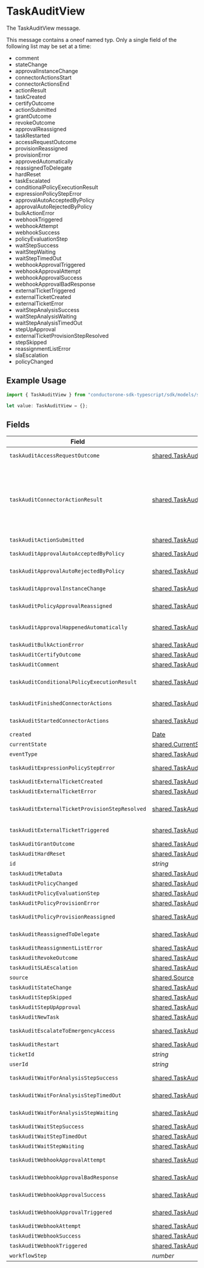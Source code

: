 # TaskAuditView

The TaskAuditView message.

This message contains a oneof named typ. Only a single field of the following list may be set at a time:
  - comment
  - stateChange
  - approvalInstanceChange
  - connectorActionsStart
  - connectorActionsEnd
  - actionResult
  - taskCreated
  - certifyOutcome
  - actionSubmitted
  - grantOutcome
  - revokeOutcome
  - approvalReassigned
  - taskRestarted
  - accessRequestOutcome
  - provisionReassigned
  - provisionError
  - approvedAutomatically
  - reassignedToDelegate
  - hardReset
  - taskEscalated
  - conditionalPolicyExecutionResult
  - expressionPolicyStepError
  - approvalAutoAcceptedByPolicy
  - approvalAutoRejectedByPolicy
  - bulkActionError
  - webhookTriggered
  - webhookAttempt
  - webhookSuccess
  - policyEvaluationStep
  - waitStepSuccess
  - waitStepWaiting
  - waitStepTimedOut
  - webhookApprovalTriggered
  - webhookApprovalAttempt
  - webhookApprovalSuccess
  - webhookApprovalBadResponse
  - externalTicketTriggered
  - externalTicketCreated
  - externalTicketError
  - waitStepAnalysisSuccess
  - waitStepAnalysisWaiting
  - waitStepAnalysisTimedOut
  - stepUpApproval
  - externalTicketProvisionStepResolved
  - stepSkipped
  - reassignmentListError
  - slaEscalation
  - policyChanged


## Example Usage

```typescript
import { TaskAuditView } from "conductorone-sdk-typescript/sdk/models/shared";

let value: TaskAuditView = {};
```

## Fields

| Field                                                                                                                                                                                         | Type                                                                                                                                                                                          | Required                                                                                                                                                                                      | Description                                                                                                                                                                                   |
| --------------------------------------------------------------------------------------------------------------------------------------------------------------------------------------------- | --------------------------------------------------------------------------------------------------------------------------------------------------------------------------------------------- | --------------------------------------------------------------------------------------------------------------------------------------------------------------------------------------------- | --------------------------------------------------------------------------------------------------------------------------------------------------------------------------------------------- |
| `taskAuditAccessRequestOutcome`                                                                                                                                                               | [shared.TaskAuditAccessRequestOutcome](../../../sdk/models/shared/taskauditaccessrequestoutcome.md)                                                                                           | :heavy_minus_sign:                                                                                                                                                                            | The TaskAuditAccessRequestOutcome message.                                                                                                                                                    |
| `taskAuditConnectorActionResult`                                                                                                                                                              | [shared.TaskAuditConnectorActionResult](../../../sdk/models/shared/taskauditconnectoractionresult.md)                                                                                         | :heavy_minus_sign:                                                                                                                                                                            | The TaskAuditConnectorActionResult message.<br/><br/>This message contains a oneof named result. Only a single field of the following list may be set at a time:<br/>  - success<br/>  - error<br/>  - cancelled<br/> |
| `taskAuditActionSubmitted`                                                                                                                                                                    | [shared.TaskAuditActionSubmitted](../../../sdk/models/shared/taskauditactionsubmitted.md)                                                                                                     | :heavy_minus_sign:                                                                                                                                                                            | The TaskAuditActionSubmitted message.                                                                                                                                                         |
| `taskAuditApprovalAutoAcceptedByPolicy`                                                                                                                                                       | [shared.TaskAuditApprovalAutoAcceptedByPolicy](../../../sdk/models/shared/taskauditapprovalautoacceptedbypolicy.md)                                                                           | :heavy_minus_sign:                                                                                                                                                                            | The TaskAuditApprovalAutoAcceptedByPolicy message.                                                                                                                                            |
| `taskAuditApprovalAutoRejectedByPolicy`                                                                                                                                                       | [shared.TaskAuditApprovalAutoRejectedByPolicy](../../../sdk/models/shared/taskauditapprovalautorejectedbypolicy.md)                                                                           | :heavy_minus_sign:                                                                                                                                                                            | The TaskAuditApprovalAutoRejectedByPolicy message.                                                                                                                                            |
| `taskAuditApprovalInstanceChange`                                                                                                                                                             | [shared.TaskAuditApprovalInstanceChange](../../../sdk/models/shared/taskauditapprovalinstancechange.md)                                                                                       | :heavy_minus_sign:                                                                                                                                                                            | The TaskAuditApprovalInstanceChange message.                                                                                                                                                  |
| `taskAuditPolicyApprovalReassigned`                                                                                                                                                           | [shared.TaskAuditPolicyApprovalReassigned](../../../sdk/models/shared/taskauditpolicyapprovalreassigned.md)                                                                                   | :heavy_minus_sign:                                                                                                                                                                            | The TaskAuditPolicyApprovalReassigned message.                                                                                                                                                |
| `taskAuditApprovalHappenedAutomatically`                                                                                                                                                      | [shared.TaskAuditApprovalHappenedAutomatically](../../../sdk/models/shared/taskauditapprovalhappenedautomatically.md)                                                                         | :heavy_minus_sign:                                                                                                                                                                            | The TaskAuditApprovalHappenedAutomatically message.                                                                                                                                           |
| `taskAuditBulkActionError`                                                                                                                                                                    | [shared.TaskAuditBulkActionError](../../../sdk/models/shared/taskauditbulkactionerror.md)                                                                                                     | :heavy_minus_sign:                                                                                                                                                                            | The TaskAuditBulkActionError message.                                                                                                                                                         |
| `taskAuditCertifyOutcome`                                                                                                                                                                     | [shared.TaskAuditCertifyOutcome](../../../sdk/models/shared/taskauditcertifyoutcome.md)                                                                                                       | :heavy_minus_sign:                                                                                                                                                                            | The TaskAuditCertifyOutcome message.                                                                                                                                                          |
| `taskAuditComment`                                                                                                                                                                            | [shared.TaskAuditComment](../../../sdk/models/shared/taskauditcomment.md)                                                                                                                     | :heavy_minus_sign:                                                                                                                                                                            | The TaskAuditComment message.                                                                                                                                                                 |
| `taskAuditConditionalPolicyExecutionResult`                                                                                                                                                   | [shared.TaskAuditConditionalPolicyExecutionResult](../../../sdk/models/shared/taskauditconditionalpolicyexecutionresult.md)                                                                   | :heavy_minus_sign:                                                                                                                                                                            | The TaskAuditConditionalPolicyExecutionResult message.                                                                                                                                        |
| `taskAuditFinishedConnectorActions`                                                                                                                                                           | [shared.TaskAuditFinishedConnectorActions](../../../sdk/models/shared/taskauditfinishedconnectoractions.md)                                                                                   | :heavy_minus_sign:                                                                                                                                                                            | The TaskAuditFinishedConnectorActions message.                                                                                                                                                |
| `taskAuditStartedConnectorActions`                                                                                                                                                            | [shared.TaskAuditStartedConnectorActions](../../../sdk/models/shared/taskauditstartedconnectoractions.md)                                                                                     | :heavy_minus_sign:                                                                                                                                                                            | The TaskAuditStartedConnectorActions message.                                                                                                                                                 |
| `created`                                                                                                                                                                                     | [Date](https://developer.mozilla.org/en-US/docs/Web/JavaScript/Reference/Global_Objects/Date)                                                                                                 | :heavy_minus_sign:                                                                                                                                                                            | N/A                                                                                                                                                                                           |
| `currentState`                                                                                                                                                                                | [shared.CurrentState](../../../sdk/models/shared/currentstate.md)                                                                                                                             | :heavy_minus_sign:                                                                                                                                                                            | The currentState field.                                                                                                                                                                       |
| `eventType`                                                                                                                                                                                   | [shared.TaskAuditViewEventType](../../../sdk/models/shared/taskauditvieweventtype.md)                                                                                                         | :heavy_minus_sign:                                                                                                                                                                            | The eventType field.                                                                                                                                                                          |
| `taskAuditExpressionPolicyStepError`                                                                                                                                                          | [shared.TaskAuditExpressionPolicyStepError](../../../sdk/models/shared/taskauditexpressionpolicysteperror.md)                                                                                 | :heavy_minus_sign:                                                                                                                                                                            | The TaskAuditExpressionPolicyStepError message.                                                                                                                                               |
| `taskAuditExternalTicketCreated`                                                                                                                                                              | [shared.TaskAuditExternalTicketCreated](../../../sdk/models/shared/taskauditexternalticketcreated.md)                                                                                         | :heavy_minus_sign:                                                                                                                                                                            | The TaskAuditExternalTicketCreated message.                                                                                                                                                   |
| `taskAuditExternalTicketError`                                                                                                                                                                | [shared.TaskAuditExternalTicketError](../../../sdk/models/shared/taskauditexternalticketerror.md)                                                                                             | :heavy_minus_sign:                                                                                                                                                                            | The TaskAuditExternalTicketError message.                                                                                                                                                     |
| `taskAuditExternalTicketProvisionStepResolved`                                                                                                                                                | [shared.TaskAuditExternalTicketProvisionStepResolved](../../../sdk/models/shared/taskauditexternalticketprovisionstepresolved.md)                                                             | :heavy_minus_sign:                                                                                                                                                                            | The TaskAuditExternalTicketProvisionStepResolved message.                                                                                                                                     |
| `taskAuditExternalTicketTriggered`                                                                                                                                                            | [shared.TaskAuditExternalTicketTriggered](../../../sdk/models/shared/taskauditexternaltickettriggered.md)                                                                                     | :heavy_minus_sign:                                                                                                                                                                            | The TaskAuditExternalTicketTriggered message.                                                                                                                                                 |
| `taskAuditGrantOutcome`                                                                                                                                                                       | [shared.TaskAuditGrantOutcome](../../../sdk/models/shared/taskauditgrantoutcome.md)                                                                                                           | :heavy_minus_sign:                                                                                                                                                                            | The TaskAuditGrantOutcome message.                                                                                                                                                            |
| `taskAuditHardReset`                                                                                                                                                                          | [shared.TaskAuditHardReset](../../../sdk/models/shared/taskaudithardreset.md)                                                                                                                 | :heavy_minus_sign:                                                                                                                                                                            | The TaskAuditHardReset message.                                                                                                                                                               |
| `id`                                                                                                                                                                                          | *string*                                                                                                                                                                                      | :heavy_minus_sign:                                                                                                                                                                            | The id field.                                                                                                                                                                                 |
| `taskAuditMetaData`                                                                                                                                                                           | [shared.TaskAuditMetaData](../../../sdk/models/shared/taskauditmetadata.md)                                                                                                                   | :heavy_minus_sign:                                                                                                                                                                            | The TaskAuditMetaData message.                                                                                                                                                                |
| `taskAuditPolicyChanged`                                                                                                                                                                      | [shared.TaskAuditPolicyChanged](../../../sdk/models/shared/taskauditpolicychanged.md)                                                                                                         | :heavy_minus_sign:                                                                                                                                                                            | The TaskAuditPolicyChanged message.                                                                                                                                                           |
| `taskAuditPolicyEvaluationStep`                                                                                                                                                               | [shared.TaskAuditPolicyEvaluationStep](../../../sdk/models/shared/taskauditpolicyevaluationstep.md)                                                                                           | :heavy_minus_sign:                                                                                                                                                                            | The TaskAuditPolicyEvaluationStep message.                                                                                                                                                    |
| `taskAuditPolicyProvisionError`                                                                                                                                                               | [shared.TaskAuditPolicyProvisionError](../../../sdk/models/shared/taskauditpolicyprovisionerror.md)                                                                                           | :heavy_minus_sign:                                                                                                                                                                            | The TaskAuditPolicyProvisionError message.                                                                                                                                                    |
| `taskAuditPolicyProvisionReassigned`                                                                                                                                                          | [shared.TaskAuditPolicyProvisionReassigned](../../../sdk/models/shared/taskauditpolicyprovisionreassigned.md)                                                                                 | :heavy_minus_sign:                                                                                                                                                                            | The TaskAuditPolicyProvisionReassigned message.                                                                                                                                               |
| `taskAuditReassignedToDelegate`                                                                                                                                                               | [shared.TaskAuditReassignedToDelegate](../../../sdk/models/shared/taskauditreassignedtodelegate.md)                                                                                           | :heavy_minus_sign:                                                                                                                                                                            | The TaskAuditReassignedToDelegate message.                                                                                                                                                    |
| `taskAuditReassignmentListError`                                                                                                                                                              | [shared.TaskAuditReassignmentListError](../../../sdk/models/shared/taskauditreassignmentlisterror.md)                                                                                         | :heavy_minus_sign:                                                                                                                                                                            | The TaskAuditReassignmentListError message.                                                                                                                                                   |
| `taskAuditRevokeOutcome`                                                                                                                                                                      | [shared.TaskAuditRevokeOutcome](../../../sdk/models/shared/taskauditrevokeoutcome.md)                                                                                                         | :heavy_minus_sign:                                                                                                                                                                            | The TaskAuditRevokeOutcome message.                                                                                                                                                           |
| `taskAuditSLAEscalation`                                                                                                                                                                      | [shared.TaskAuditSLAEscalation](../../../sdk/models/shared/taskauditslaescalation.md)                                                                                                         | :heavy_minus_sign:                                                                                                                                                                            | The TaskAuditSLAEscalation message.                                                                                                                                                           |
| `source`                                                                                                                                                                                      | [shared.Source](../../../sdk/models/shared/source.md)                                                                                                                                         | :heavy_minus_sign:                                                                                                                                                                            | The source field.                                                                                                                                                                             |
| `taskAuditStateChange`                                                                                                                                                                        | [shared.TaskAuditStateChange](../../../sdk/models/shared/taskauditstatechange.md)                                                                                                             | :heavy_minus_sign:                                                                                                                                                                            | The TaskAuditStateChange message.                                                                                                                                                             |
| `taskAuditStepSkipped`                                                                                                                                                                        | [shared.TaskAuditStepSkipped](../../../sdk/models/shared/taskauditstepskipped.md)                                                                                                             | :heavy_minus_sign:                                                                                                                                                                            | The TaskAuditStepSkipped message.                                                                                                                                                             |
| `taskAuditStepUpApproval`                                                                                                                                                                     | [shared.TaskAuditStepUpApproval](../../../sdk/models/shared/taskauditstepupapproval.md)                                                                                                       | :heavy_minus_sign:                                                                                                                                                                            | The TaskAuditStepUpApproval message.                                                                                                                                                          |
| `taskAuditNewTask`                                                                                                                                                                            | [shared.TaskAuditNewTask](../../../sdk/models/shared/taskauditnewtask.md)                                                                                                                     | :heavy_minus_sign:                                                                                                                                                                            | The TaskAuditNewTask message.                                                                                                                                                                 |
| `taskAuditEscalateToEmergencyAccess`                                                                                                                                                          | [shared.TaskAuditEscalateToEmergencyAccess](../../../sdk/models/shared/taskauditescalatetoemergencyaccess.md)                                                                                 | :heavy_minus_sign:                                                                                                                                                                            | The TaskAuditEscalateToEmergencyAccess message.                                                                                                                                               |
| `taskAuditRestart`                                                                                                                                                                            | [shared.TaskAuditRestart](../../../sdk/models/shared/taskauditrestart.md)                                                                                                                     | :heavy_minus_sign:                                                                                                                                                                            | The TaskAuditRestart message.                                                                                                                                                                 |
| `ticketId`                                                                                                                                                                                    | *string*                                                                                                                                                                                      | :heavy_minus_sign:                                                                                                                                                                            | The ticketId field.                                                                                                                                                                           |
| `userId`                                                                                                                                                                                      | *string*                                                                                                                                                                                      | :heavy_minus_sign:                                                                                                                                                                            | The userId field.                                                                                                                                                                             |
| `taskAuditWaitForAnalysisStepSuccess`                                                                                                                                                         | [shared.TaskAuditWaitForAnalysisStepSuccess](../../../sdk/models/shared/taskauditwaitforanalysisstepsuccess.md)                                                                               | :heavy_minus_sign:                                                                                                                                                                            | The TaskAuditWaitForAnalysisStepSuccess message.                                                                                                                                              |
| `taskAuditWaitForAnalysisStepTimedOut`                                                                                                                                                        | [shared.TaskAuditWaitForAnalysisStepTimedOut](../../../sdk/models/shared/taskauditwaitforanalysissteptimedout.md)                                                                             | :heavy_minus_sign:                                                                                                                                                                            | The TaskAuditWaitForAnalysisStepTimedOut message.                                                                                                                                             |
| `taskAuditWaitForAnalysisStepWaiting`                                                                                                                                                         | [shared.TaskAuditWaitForAnalysisStepWaiting](../../../sdk/models/shared/taskauditwaitforanalysisstepwaiting.md)                                                                               | :heavy_minus_sign:                                                                                                                                                                            | The TaskAuditWaitForAnalysisStepWaiting message.                                                                                                                                              |
| `taskAuditWaitStepSuccess`                                                                                                                                                                    | [shared.TaskAuditWaitStepSuccess](../../../sdk/models/shared/taskauditwaitstepsuccess.md)                                                                                                     | :heavy_minus_sign:                                                                                                                                                                            | The TaskAuditWaitStepSuccess message.                                                                                                                                                         |
| `taskAuditWaitStepTimedOut`                                                                                                                                                                   | [shared.TaskAuditWaitStepTimedOut](../../../sdk/models/shared/taskauditwaitsteptimedout.md)                                                                                                   | :heavy_minus_sign:                                                                                                                                                                            | The TaskAuditWaitStepTimedOut message.                                                                                                                                                        |
| `taskAuditWaitStepWaiting`                                                                                                                                                                    | [shared.TaskAuditWaitStepWaiting](../../../sdk/models/shared/taskauditwaitstepwaiting.md)                                                                                                     | :heavy_minus_sign:                                                                                                                                                                            | The TaskAuditWaitStepWaiting message.                                                                                                                                                         |
| `taskAuditWebhookApprovalAttempt`                                                                                                                                                             | [shared.TaskAuditWebhookApprovalAttempt](../../../sdk/models/shared/taskauditwebhookapprovalattempt.md)                                                                                       | :heavy_minus_sign:                                                                                                                                                                            | The TaskAuditWebhookApprovalAttempt message.                                                                                                                                                  |
| `taskAuditWebhookApprovalBadResponse`                                                                                                                                                         | [shared.TaskAuditWebhookApprovalBadResponse](../../../sdk/models/shared/taskauditwebhookapprovalbadresponse.md)                                                                               | :heavy_minus_sign:                                                                                                                                                                            | The TaskAuditWebhookApprovalBadResponse message.                                                                                                                                              |
| `taskAuditWebhookApprovalSuccess`                                                                                                                                                             | [shared.TaskAuditWebhookApprovalSuccess](../../../sdk/models/shared/taskauditwebhookapprovalsuccess.md)                                                                                       | :heavy_minus_sign:                                                                                                                                                                            | The TaskAuditWebhookApprovalSuccess message.                                                                                                                                                  |
| `taskAuditWebhookApprovalTriggered`                                                                                                                                                           | [shared.TaskAuditWebhookApprovalTriggered](../../../sdk/models/shared/taskauditwebhookapprovaltriggered.md)                                                                                   | :heavy_minus_sign:                                                                                                                                                                            | The TaskAuditWebhookApprovalTriggered message.                                                                                                                                                |
| `taskAuditWebhookAttempt`                                                                                                                                                                     | [shared.TaskAuditWebhookAttempt](../../../sdk/models/shared/taskauditwebhookattempt.md)                                                                                                       | :heavy_minus_sign:                                                                                                                                                                            | The TaskAuditWebhookAttempt message.                                                                                                                                                          |
| `taskAuditWebhookSuccess`                                                                                                                                                                     | [shared.TaskAuditWebhookSuccess](../../../sdk/models/shared/taskauditwebhooksuccess.md)                                                                                                       | :heavy_minus_sign:                                                                                                                                                                            | The TaskAuditWebhookSuccess message.                                                                                                                                                          |
| `taskAuditWebhookTriggered`                                                                                                                                                                   | [shared.TaskAuditWebhookTriggered](../../../sdk/models/shared/taskauditwebhooktriggered.md)                                                                                                   | :heavy_minus_sign:                                                                                                                                                                            | The TaskAuditWebhookTriggered message.                                                                                                                                                        |
| `workflowStep`                                                                                                                                                                                | *number*                                                                                                                                                                                      | :heavy_minus_sign:                                                                                                                                                                            | The workflowStep field.                                                                                                                                                                       |